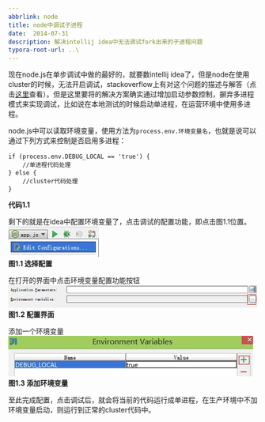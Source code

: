 ```yaml
---
abbrlink: node
title: node中调试子进程
date:  2014-07-31
description: 解决intellij idea中无法调试fork出来的子进程问题
typora-root-url: ..\
---
```


现在node.js在单步调试中做的最好的，就要数intellij idea了，但是node在使用cluster的时候，无法开启调试，stackoverflow上有对这个问题的描述与解答（点击[这里](http://stackoverflow.com/questions/16840623/how-to-debug-node-js-child-forked-process)查看）。但是这里要将的解决方案确实通过增加启动参数控制，摒弃多进程模式来实现调试，比如说在本地测试的时候启动单进程，在运营环境中使用多进程。

node.js中可以读取环境变量，使用方法为`process.env.环境变量名`，也就是说可以通过下列方式来控制是否启用多进程：


	if (process.env.DEBUG_LOCAL == 'true') {
	    //单进程代码处理
	} else {
	    //cluster代码处理
	}
**代码1.1**

剩下的就是在idea中配置环境变量了，点击调试的配置功能，即点击图1.1位置。  
![选择配置](/images/edit_config.jpg)  
**图1.1 选择配置**

在打开的界面中点击环境变量配置功能按钮  
![配置界面](/images/set_env_show.jpg)  
**图1.2 配置界面**

添加一个环境变量  
![添加环境变量](/images/add_env.jpg)  
**图1.3 添加环境变量**  

至此完成配置，点击调试后，就会将当前的代码运行成单进程，在生产环境中不加环境变量启动，则运行到正常的cluster代码中。